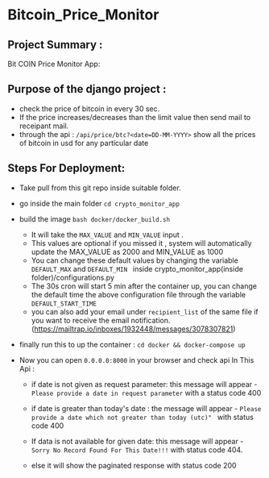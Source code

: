 # Bitcoin_Price_Monitor

## Project Summary :
Bit COIN Price Monitor App:

Purpose of the django project :
-------------------------------------
* check the price of bitcoin in every 30 sec.
* If the price increases/decreases than the limit value then send mail to receipant mail.
* through the api : `/api/price/btc?<date=DD-MM-YYYY>` show all the prices of bitcoin in usd  for any particular date  

Steps For Deployment:
-------------------------------------
* Take pull from this git repo inside suitable folder.
* go inside the main folder `cd crypto_monitor_app`
* build the image `bash docker/docker_build.sh`
    * It will take the `MAX_VALUE` and `MIN_VALUE` input .
    * This values are optional if you missed it , system will automatically update the MAX_VALUE as 2000 and MIN_VALUE as 1000
    * You can change these default values by changing the variable `DEFAULT_MAX` and `DEFAULT_MIN ` inside crypto_monitor_app(inside folder)/configurations.py
    * The 30s cron will start 5 min after the container up, you can change the default time the above configuration file through the variable `DEFAULT_START_TIME`
    * you can also add your email under `recipient_list` of the same file if you want to receive the email notification.
    (https://mailtrap.io/inboxes/1932448/messages/3078307821)
    

* finally run this to up the container : `cd docker && docker-compose up`
* Now you can open `0.0.0.0:8000` in your browser and check api 
    In This Api :
    * if date is not given as request parameter:  this message will appear  - `Please provide a date in request parameter` with a status code 400

    * if date is greater than today's date : the message will appear - `Please provide a date which not greater than today (utc)" ` with status code 400

    * If data is not available for given date: this message will appear - `Sorry No Record Found For This Date!!!` with status code 404.

    * else it will show the paginated response with status code 200

